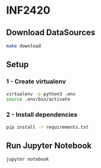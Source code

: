 # INF2420

## Download DataSources
```bash
make download
```

## Setup
### 1 - Create virtualenv
```bash
virtualenv -p python3 .env
source .env/bin/activate
```

### 2 - Install dependencies
```bash
pip install -r requirements.txt
```

## Run Jupyter Notebook

```bash
jupyter notebook
```